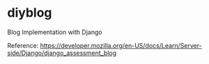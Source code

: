 # diyblog
Blog Implementation with Django

Reference: https://developer.mozilla.org/en-US/docs/Learn/Server-side/Django/django_assessment_blog
